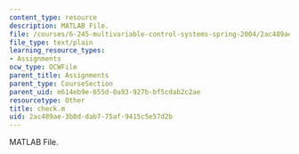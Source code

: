 ```yaml
---
content_type: resource
description: MATLAB File.
file: /courses/6-245-multivariable-control-systems-spring-2004/2ac489ae3b8ddab775af9415c5e57d2b_check.m
file_type: text/plain
learning_resource_types:
- Assignments
ocw_type: OCWFile
parent_title: Assignments
parent_type: CourseSection
parent_uid: e614eb9e-655d-0a93-927b-bf5cdab2c2ae
resourcetype: Other
title: check.m
uid: 2ac489ae-3b8d-dab7-75af-9415c5e57d2b
---
```

MATLAB File.

